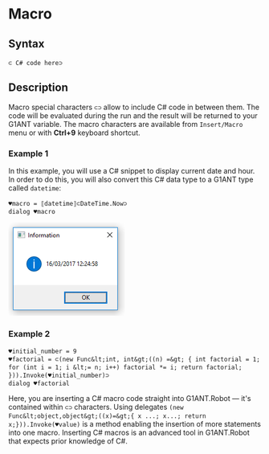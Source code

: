 # Macro

## Syntax

```G1ANT
⊂ C# code here⊃
```

## Description

Macro special characters `⊂⊃` allow to include C# code in between them. The code will be evaluated during the run and the result will be returned to your G1ANT variable. The macro characters are available from `Insert/Macro` menu or with **Ctrl+9** keyboard shortcut.

### Example 1

In this example, you will use a C# snippet to display current date and hour. In order to do this, you will also convert this C# data type to a G1ANT type called `datetime`:

```G1ANT
♥macro = ⟦datetime⟧⊂DateTime.Now⊃
dialog ♥macro
```

![img](https://github.com/G1ANT-Robot/G1ANT.Manual/raw/develop/-assets/macro.png)

### Example 2

```G1ANT
♥initial_number = 9
♥factorial = ⊂(new Func&lt;int, int&gt;((n) =&gt; { int factorial = 1; for (int i = 1; i &lt;= n; i++) factorial *= i; return factorial; })).Invoke(♥initial_number)⊃
dialog ♥factorial
```

Here, you are inserting a C# macro code straight into G1ANT.Robot — it&apos;s contained within `⊂⊃` characters. Using delegates `(new Func&lt;object,object&gt;((x)=&gt;{ x ...; x...; return x;})).Invoke(♥value)` is a method enabling the insertion of more statements into one macro. Inserting C# macros is an advanced tool in G1ANT.Robot that expects prior knowledge of C#.

